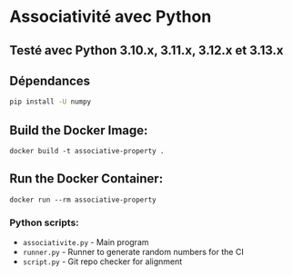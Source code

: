 # Associativité avec Python

## Testé avec Python 3.10.x, 3.11.x, 3.12.x et 3.13.x

## Dépendances
```sh
pip install -U numpy
```

## Build the Docker Image:
`docker build -t associative-property .`

## Run the Docker Container:
`docker run --rm associative-property`

### Python scripts:
- `associativite.py` - Main program
- `runner.py` - Runner to generate random numbers for the CI
- `script.py` - Git repo checker for alignment
